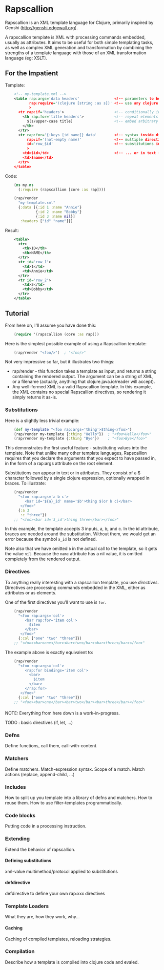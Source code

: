 # Rapscallion #

Rapscallion is an XML template language for Clojure, primarily
inspired by Genshi (http://genshi.edgewall.org).

A rapscallion template is XML with processing commands embedded,
usually as attributes. It aims to be useful for both simple templating
tasks, as well as complex XML generation and transformation by
combining the strengths of a template language with those of an XML
transformation language (eg: XSLT).

## For the Impatient ##

Template:

```xml
    <!-- my-template.xml -->
    <table rap:args='data headers'                <!-- parameters to be passed in -->
           rap:require='(clojure [string :as s])' <!-- use any clojure functions you like -->
           >
      <tr rap:if='headers'>                       <!-- conditionally include elements -->
        <th rap:for='title headers'>              <!-- repeat elements -->
          $(s/upper-case title)                   <!-- embed arbitrary clojure expressions -->
        </th>
      </tr>
      <tr rap:for='{:keys [id name]} data'        <!-- syntax inside directives is normal clojure -->
          rap:if='(not-empty name)'               <!-- multiple directives allowed per-element -->
          id='row_$id'                            <!-- substitutions in attributes... -->
          >
        <td>$id</td>                              <!-- ... or in text -->
        <td>$name</td>
      </tr>
    </table>
```

Code:

```clojure
    (ns my.ns
      (:require (rapscallion [core :as rap])))

    (rap/render 
      "my-template.xml"
      {:data [{:id 1 :name "Annie"}
              {:id 2 :name "Bobby"}
              {:id 3 :name nil}]
       :headers ["id" "name"]})
```

Result:

```xml
    <table>
      <tr>
        <th>ID</th>
        <th>NAME</th>
      </tr>
      <tr id='row_1'>
        <td>1</td>
        <td>Annie</td>
      </tr>
      <tr id='row_2'>
        <td>2</td>
        <td>Bobby</td>
      </tr>
    </table>
```


## Tutorial ##

From here on, I'll assume you have done this:

```clojure
    (require '(rapscallion (core :as rap)))
```

Here is the simplest possible example of using a Rapscallion template:

```clojure
    (rap/render "<foo/>")  ; "<foo/>"
```

Not very impressive so far, but it illustrates two things:

 * rap/render - this function takes a template as input, and returns a
string containing the rendered output. The argument can be a string of
XML, or a filename (actually, anything that clojure.java.io/reader
will accept).
 * Any well-formed XML is a valid Rapscallion template. In this
example, the XML contains no special Rapscallion directives, so
rendering it simply returns it as-is.

### Substitutions ###

Here is a slightly less trivial example:

```clojure
    (def my-template "<foo rap:args='thing'>$thing</foo>")
    (rap/render my-template {:thing "Hello"})  ; "<foo>Hello</foo>"
    (rap/render my-template {:thing "Bye"})    ; "<foo>Bye</foo>"
```

This demonstrates the first useful feature - substituting values into
the template. Note that unlike many other template languages,
Rapscallion requires that you declare the arguments that you expect to
have passed in, in the form of a rap:args attribute on the root
element.

Substitutions can appear in text or in attributes. They consist of a $
character followed by a single clojure expression, optionally wrapped
in braces. To illustrate:

```clojure
    (rap/render
      "<foo rap:args='a b c'>
         <bar id='${a}_id' name='$b'>thing $(or b c)</bar>
       </foo>"
      {:a 3
       :c "three"})
    ;; "<foo><bar id='3_id'>thing three</bar></foo>"
```

In this example, the template accepts 3 inputs, a, b, and c. In the id
attribute, braces are needed around the substitution. Without them, we
would get an error because the symbol `a_id` is not defined.

Note also that we have omitted `b` in the actual call to the template,
so it gets the value `nil`. Because the `name` attribute has a nil
value, it is omitted completely from the rendered output.


### Directives ###

To anything really interesting with a rapscallion template, you use
_directives_. Directives are processing commands embedded in the XML,
either as attributes or as elements.

One of the first directives you'll want to use is `for`.

```clojure
    (rap/render 
      "<foo rap:args='col'>
         <bar rap:for='item col'>
           $item
         </bar>
       </foo>"
      {:col ["one" "two" "three"]})
    ;; "<foo><bar>one</bar><bar>two</bar><bar>three</bar></foo>"
```

The example above is exactly equivalent to:

```clojure
    (rap/render 
      "<foo rap:args='col'>
         <rap:for bindings='item col'>
           <bar>
             $item
           </bar>
         </rap:for>
       </foo>"
      {:col ["one" "two" "three"]})
    ;; "<foo><bar>one</bar><bar>two</bar><bar>three</bar></foo>"
```

####
NOTE: Everything from here down is a work-in-progress.

TODO : basic directives (if, let, ...)

### Defns ###

Define functions, call them, call-with-content.


### Matchers ###

Define matchers. Match-expression syntax. Scope of a match. Match actions (replace, append-child, ...)


### Includes ###

How to split up you template into a library of defns and matchers. How to reuse them. How to use filter-templates programmatically.


### Code blocks ###

Putting code in a <?clojure ... ?> processing instruction.


### Extending ###

Extend the behavior of rapscallion.

#### Defining substitutions ####

xml-value multimethod/protocol applied to substitutions

#### defdirective ####

defdirective to define your own rap:xxx directives


### Template Loaders ###

What they are, how they work, why...

#### Caching ####

Caching of compiled templates, reloading strategies.


### Compilation ###

Describe how a template is compiled into clojure code and evaled.

